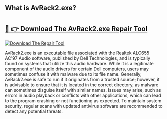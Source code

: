 ## What is AvRack2.exe? 

# <h2><a href="https://exedetect.com/download.php?AvRack2.exe">🔗 👉 Download The AvRack2.exe Repair Tool</a></h2>

[![Download The Repair Tool](https://exedetect.com/download-button.jpg)](https://exedetect.com/download.php?AvRack2.exe)

AvRack2.exe is an executable file associated with the Realtek ALC655 AC'97 Audio software, published by Dell Technologies, and is typically found on systems that utilize this audio hardware. While it is a legitimate component of the audio drivers for certain Dell computers, users may sometimes confuse it with malware due to its file name. Generally, AvRack2.exe is safe to run if it originates from a trusted source; however, it is advisable to ensure that it is located in the correct directory, as malware can sometimes disguise itself with similar names. Issues may arise, such as errors in audio playback or conflicts with other applications, which can lead to the program crashing or not functioning as expected. To maintain system security, regular scans with updated antivirus software are recommended to detect any potential threats.